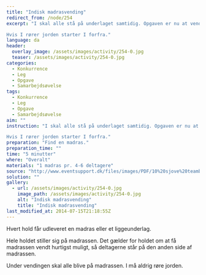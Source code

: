 ```yaml
---
title: "Indisk madrasvending"
redirect_from: /node/254
excerpt: "I skal alle stå på underlaget samtidig. Opgaven er nu at vende madrassen, så I kommer til at stå på den anden side af madrassen, uden at I på noget tidspunkt rører jorden.

Hvis I rører jorden starter I forfra."
language: da
header:
  overlay_image: /assets/images/activity/254-0.jpg
  teaser: /assets/images/activity/254-0.jpg
categories: 
  - Konkurrence
  - Leg
  - Opgave
  - Samarbejdsøvelse
tags: 
  - Konkurrence
  - Leg
  - Opgave
  - Samarbejdsøvelse
aim: ""
instruction: "I skal alle stå på underlaget samtidig. Opgaven er nu at vende madrassen, så I kommer til at stå på den anden side af madrassen, uden at I på noget tidspunkt rører jorden.

Hvis I rører jorden starter I forfra."
preparation: "Find en madras."
preparation_time: ""
time: "5 minutter"
where: "Overalt"
materials: "1 madras pr. 4-6 deltagere"
source: "http://www.eventsupport.dk/files/images/PDF/10%20sjove%20teambuilding%C3%B8velser.PDF"
solution: ""
gallery:
  - url: /assets/images/activity/254-0.jpg
    image_path: /assets/images/activity/254-0.jpg
    alt: "Indisk madrasvending"
    title: "Indisk madrasvending"
last_modified_at: 2014-07-15T21:18:55Z
---
```

Hvert hold får udleveret en madras eller et liggeunderlag.

Hele holdet stiller sig på madrassen. Det gælder for holdet om at få madrassen vendt hurtigst muligt, så deltagerne står på den anden side af madrassen.

Under vendingen skal alle blive på madrassen. I må aldrig røre jorden.
